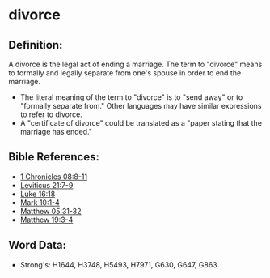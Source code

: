 # divorce #

## Definition: ##

A divorce is the legal act of ending a marriage. The term to "divorce" means to formally and legally separate from one's spouse in order to end the marriage.

* The literal meaning of the term to "divorce" is to "send away" or to "formally separate from." Other languages may have similar expressions to refer to divorce.
* A "certificate of divorce" could be translated as a "paper stating that the marriage has ended."

## Bible References: ##

* [1 Chronicles 08:8-11](rc://en/tn/help/1ch/08/08)
* [Leviticus 21:7-9](rc://en/tn/help/lev/21/07)
* [Luke 16:18](rc://en/tn/help/luk/16/18)
* [Mark 10:1-4](rc://en/tn/help/mrk/10/01)
* [Matthew 05:31-32](rc://en/tn/help/mat/05/31)
* [Matthew 19:3-4](rc://en/tn/help/mat/19/03)

## Word Data: ##

* Strong's: H1644, H3748, H5493, H7971, G630, G647, G863
